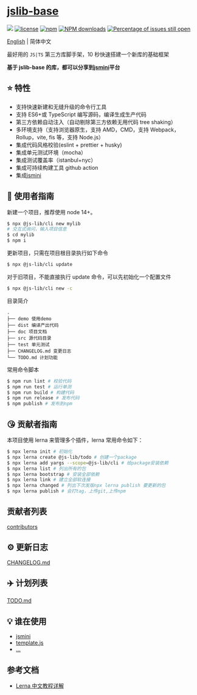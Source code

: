 # [jslib-base](https://github.com/yanhaijing/jslib-base)

[![](https://img.shields.io/badge/Powered%20by-jslib%20base-brightgreen.svg)](https://github.com/yanhaijing/jslib-base)
[![license](https://img.shields.io/badge/license-MIT-blue.svg)](https://github.com/yanhaijing/jslib-base/blob/master/LICENSE)
[![npm](https://img.shields.io/badge/npm-2.2.0-orange.svg)](https://www.npmjs.com/package/@js-lib/cli)
[![NPM downloads](http://img.shields.io/npm/dm/@js-lib/cli.svg?style=flat-square)](http://www.npmtrends.com/@js-lib/cli)
[![Percentage of issues still open](http://isitmaintained.com/badge/open/yanhaijing/jslib-base.svg)](http://isitmaintained.com/project/yanhaijing/jslib-base 'Percentage of issues still open')

[English](./README.md) | 简体中文

最好用的 `JS|TS` 第三方库脚手架，10 秒快速搭建一个新库的基础框架

**基于 jslib-base 的库，都可以分享到[jsmini](https://github.com/jsmini)平台**

## :star: 特性

- 支持快速新建和无缝升级的命令行工具
- 支持 ES6+或 TypeScript 编写源码，编译生成生产代码
- 第三方依赖自动注入（自动剔除第三方依赖无用代码 tree shaking）
- 多环境支持（支持浏览器原生，支持 AMD，CMD，支持 Webpack，Rollup，vite, fis 等，支持 Node.js）
- 集成代码风格校验(eslint + prettier + husky)
- 集成单元测试环境（mocha）
- 集成测试覆盖率（istanbul+nyc）
- 集成可持续构建工具 github action
- 集成[jsmini](https://github.com/jsmini)

## :rocket: 使用者指南

新建一个项目，推荐使用 node 14+。

```bash
$ npx @js-lib/cli new mylib
# 交互式询问，输入项目信息
$ cd mylib
$ npm i
```

更新项目，只需在项目根目录执行如下命令

```bash
$ npx @js-lib/cli update
```

对于旧项目，不能直接执行 update 命令，可以先初始化一个配置文件

```bash
$ npx @js-lib/cli new -c
```

目录简介

```
.
├── demo 使用demo
├── dist 编译产出代码
├── doc 项目文档
├── src 源代码目录
├── test 单元测试
├── CHANGELOG.md 变更日志
└── TODO.md 计划功能
```

常用命令脚本

```bash
$ npm run lint # 校验代码
$ npm run test # 运行单测
$ npm run build # 构建代码
$ npm run release # 发布代码
$ npm publish # 发布到npm
```

## :kissing_heart: 贡献者指南

本项目使用 lerna 来管理多个插件，lerna 常用命令如下：

```bash
$ npx lerna init # 初始化
$ npx lerna create @js-lib/todo # 创建一个package
$ npx lerna add yargs --scope=@js-lib/cli # 给package安装依赖
$ npx lerna list # 列出所有的包
$ npx lerna bootstrap # 安装全部依赖
$ npx lerna link # 建立全部软连接
$ npx lerna changed # 列出下次发版npx lerna publish 要更新的包
$ npx lerna publish # 会打tag，上传git,上传npm
```

## 贡献者列表

[contributors](https://github.com/yanhaijing/jslib-base/graphs/contributors)

## :gear: 更新日志

[CHANGELOG.md](./CHANGELOG.md)

## :airplane: 计划列表

[TODO.md](./TODO.md)

## :bulb: 谁在使用

- [jsmini](https://github.com/jsmini)
- [template.js](https://github.com/yanhaijing/template.js)
- [...](https://github.com/yanhaijing/jslib-base/issues/10)

## 参考文档

- [Lerna 中文教程详解](https://juejin.im/post/5ced1609e51d455d850d3a6c)
